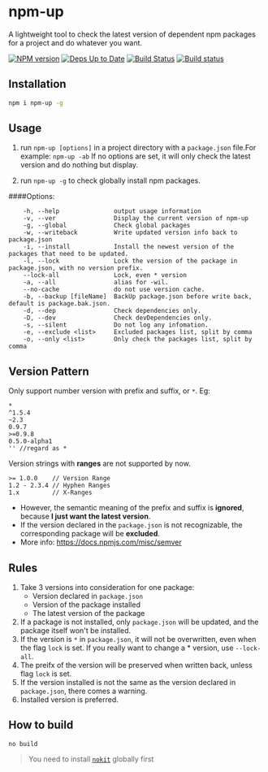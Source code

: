 npm-up
======

A lightweight tool to check the latest version of dependent npm packages for a project and do whatever you want.

[![NPM version](https://badge.fury.io/js/npm-up.svg)](http://badge.fury.io/js/npm-up)
[![Deps Up to Date](https://david-dm.org/dracupid/npm-up.svg?style=flat)](https://david-dm.org/dracupid/npm-up)
[![Build Status](https://travis-ci.org/dracupid/npm-up.svg)](https://travis-ci.org/dracupid/npm-up)
[![Build status](https://ci.appveyor.com/api/projects/status/github/dracupid/npm-up)](https://ci.appveyor.com/project/dracupid/npm-up)
## Installation
```bash
npm i npm-up -g
```

## Usage
1. run `npm-up [options]` in a project directory with a `package.json` file.For example: `npm-up -ab`
If no options are set, it will only check the latest version and do nothing but display.

2. run `npm-up -g` to check globally install npm packages.

####Options:
```
    -h, --help               output usage information
    -v, --ver                Display the current version of npm-up
    -g, --global             Check global packages
    -w, --writeback          Write updated version info back to package.json
    -i, --install            Install the newest version of the packages that need to be updated.
    -l, --lock               Lock the version of the package in package.json, with no version prefix.
    --lock-all               Lock, even * version
    -a, --all                alias for -wil.
    --no-cache               do not use version cache.
    -b, --backup [fileName]  BackUp package.json before write back, default is package.bak.json.
    -d, --dep                Check dependencies only.
    -D, --dev                Check devDependencies only.
    -s, --silent             Do not log any infomation.
    -e, --exclude <list>     Excluded packages list, split by comma
    -o, --only <list>        Only check the packages list, split by comma
```

## Version Pattern
Only support number version with prefix and suffix, or `*`. Eg:
```
*
^1.5.4
~2.3
0.9.7
>=0.9.8
0.5.0-alpha1
'' //regard as *
```
Version strings with **ranges** are not supported by now.
```
>= 1.0.0    // Version Range
1.2 - 2.3.4 // Hyphen Ranges
1.x         // X-Ranges
```

- However, the semantic meaning of the prefix and suffix is **ignored**, because **I just want the latest version**.
- If the version declared in the `package.json` is not recognizable, the corresponding package will be **excluded**.
- More info: https://docs.npmjs.com/misc/semver

## Rules
1. Take 3 versions into consideration for one package:
    - Version declared in `package.json`
    - Version of the package installed
    - The latest version of the package
2. If a package is not installed, only `package.json` will be updated, and the package itself won't be installed.
3. If the version is `*` in `package.json`, it will not be overwritten, even when the flag `lock` is set. If you really want to change a * version, use `--lock-all`.
4. The preifx of the version will be preserved when written back, unless flag `lock` is set.
5. If the version installed is not the same as the version declared in `package.json`, there comes a warning.
6. Installed version is preferred.

## How to build
`no build`

> You need to install [`nokit`](https://github.com/ysmood/nokit) globally first
